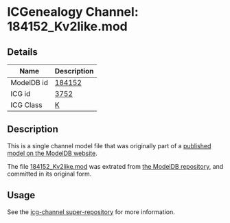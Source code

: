 # ICGenealogy Channel: 184152\_Kv2like.mod

## Details

Name | Description
---- | -----------
ModelDB id | [184152](http://senselab.med.yale.edu/ModelDB/ShowModel.cshtml?model=184152)
ICG id | [3752](http://icg.neurotheory.ox.ac.uk/channels/1/3752)
ICG Class | [K](http://icg.neurotheory.ox.ac.uk/channels/1)

## Description

This is a single channel model file that was originally part of a [published model on the ModelDB website](http://senselab.med.yale.edu/mModelDB/ShowModel.cshtml?model=184152).

The file [184152\_Kv2like.mod](184152_Kv2like.mod) was extrated from [the ModelDB repository](http://senselab.med.yale.edu/ModelDB/ShowModel.cshtml?model=184152), and committed in its original form.

## Usage

See the [icg-channel super-repository](https://github.com/icgenealogy/icg-channels) for more information.